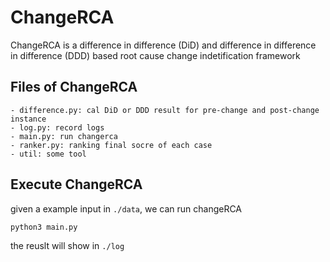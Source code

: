 # ChangeRCA 

ChangeRCA is a difference in difference (DiD) and difference in difference in difference (DDD) based root cause change indetification framework

## Files of ChangeRCA

```
- difference.py: cal DiD or DDD result for pre-change and post-change instance
- log.py: record logs
- main.py: run changerca
- ranker.py: ranking final socre of each case
- util: some tool 
```

## Execute ChangeRCA
given a example input in `./data`, we can run changeRCA
```
python3 main.py
```

the reuslt will show in `./log`

